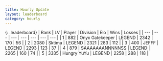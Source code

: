 ```yaml
---
title: Hourly Update
layout: leaderboard
category: hourly
---
```


{: .leaderboard}
| Rank | LV | Player | Division | Elo | Wins | Losses |
| --- | --- | --- | --- | --- | --- | --- |
| <span data-change="0">1</span> | 882 | <span title="ID: 402846">Onyx Gatekeeper</span> | LEGEND | <span data-change="0">2342</span> | <span data-change="0">170</span> | <span data-change="0">56</span> |
| <span data-change="0">2</span> | 2080 | <span title="ID: 353063">Sktima</span> | LEGEND | <span data-change="0">2321</span> | <span data-change="0">283</span> | <span data-change="0">112</span> |
| <span data-change="0">3</span> | 400 | <span title="ID: 488585">JEFFF</span> | LEGEND | <span data-change="0">2293</span> | <span data-change="0">123</span> | <span data-change="0">37</span> |
| <span data-change="0">4</span> | 879 | <span title="ID: 174294">SAAAAAAANNNNNSS</span> | LEGEND | <span data-change="0">2265</span> | <span data-change="0">160</span> | <span data-change="0">74</span> |
| <span data-change="0">5</span> | 3335 | <span title="ID: 164871">Hungry YuYu</span> | LEGEND | <span data-change="0">2258</span> | <span data-change="0">288</span> | <span data-change="0">118</span> |